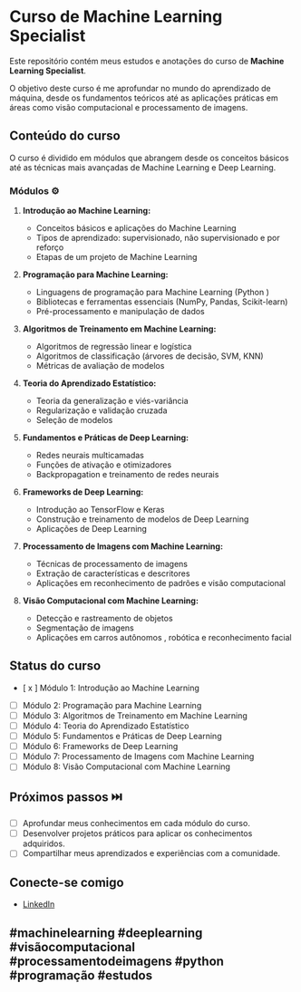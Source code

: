 # Curso de Machine Learning Specialist 

Este repositório contém meus estudos e anotações do curso de **Machine Learning Specialist**. 

O objetivo deste curso é me aprofundar no mundo do aprendizado de máquina, desde os fundamentos teóricos até as aplicações práticas em áreas como visão computacional e processamento de imagens. 

## Conteúdo do curso 

O curso é dividido em módulos que abrangem desde os conceitos básicos até as técnicas mais avançadas de Machine Learning e Deep Learning. 

### Módulos ⚙️

1.  **Introdução ao Machine Learning:** 
    - Conceitos básicos e aplicações do Machine Learning 
    - Tipos de aprendizado: supervisionado, não supervisionado e por reforço 
    - Etapas de um projeto de Machine Learning 

2.  **Programação para Machine Learning:** 
    - Linguagens de programação para Machine Learning (Python ) 
    - Bibliotecas e ferramentas essenciais (NumPy, Pandas, Scikit-learn) 
    - Pré-processamento e manipulação de dados 

3.  **Algoritmos de Treinamento em Machine Learning:** 
    - Algoritmos de regressão linear e logística 
    - Algoritmos de classificação (árvores de decisão, SVM, KNN) 
    - Métricas de avaliação de modelos 

4.  **Teoria do Aprendizado Estatístico:** 
    - Teoria da generalização e viés-variância 
    - Regularização e validação cruzada 
    - Seleção de modelos 

5.  **Fundamentos e Práticas de Deep Learning:** 
    - Redes neurais multicamadas 
    - Funções de ativação e otimizadores 
    - Backpropagation e treinamento de redes neurais 

6.  **Frameworks de Deep Learning:** 
    - Introdução ao TensorFlow e Keras 
    - Construção e treinamento de modelos de Deep Learning 
    - Aplicações de Deep Learning 

7.  **Processamento de Imagens com Machine Learning:** 
    - Técnicas de processamento de imagens 
    - Extração de características e descritores 
    - Aplicações em reconhecimento de padrões e visão computacional 

8.  **Visão Computacional com Machine Learning:** 
    - Detecção e rastreamento de objetos 
    - Segmentação de imagens 
    - Aplicações em carros autônomos , robótica  e reconhecimento facial 


## Status do curso 

- [ x ]  Módulo 1: Introdução ao Machine Learning
- [ ]  Módulo 2: Programação para Machine Learning
- [ ]  Módulo 3: Algoritmos de Treinamento em Machine Learning
- [ ]  Módulo 4: Teoria do Aprendizado Estatístico
- [ ]  Módulo 5: Fundamentos e Práticas de Deep Learning
- [ ]  Módulo 6: Frameworks de Deep Learning
- [ ]  Módulo 7: Processamento de Imagens com Machine Learning
- [ ]  Módulo 8: Visão Computacional com Machine Learning

## Próximos passos ⏭️

- [ ]  Aprofundar meus conhecimentos em cada módulo do curso.
- [ ]  Desenvolver projetos práticos para aplicar os conhecimentos adquiridos.
- [ ]  Compartilhar meus aprendizados e experiências com a comunidade.

## Conecte-se comigo 

- [LinkedIn](https://www.google.com/search?q=https://www.linkedin.com/in/https://www.linkedin.com/in/rom%C3%A1rio-lopes/)


## #machinelearning #deeplearning #visãocomputacional #processamentodeimagens #python #programação #estudos
